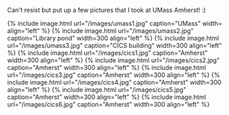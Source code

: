 
<p>Can't resist but put up a few pictures that I took at UMass Amherst! :) </p>


{% include image.html url="/images/umass1.jpg" caption="UMass" width= align="left" %}
{% include image.html url="/images/umass2.jpg" caption="Library pond" width=300 align="left" %}
{% include image.html url="/images/umass3.jpg" caption="CICS building" width=300 align="left" %}
{% include image.html url="/images/cics1.jpg" caption="Amherst" width=300 align="left" %}
{% include image.html url="/images/cics2.jpg" caption="Amherst" width=300 align="left" %}
{% include image.html url="/images/cics3.jpg" caption="Amherst" width=300 align="left" %}
{% include image.html url="/images/cics4.jpg" caption="Amherst" width=300 align="left" %}
{% include image.html url="/images/cics5.jpg" caption="Amherst" width=300 align="left" %}
{% include image.html url="/images/cics6.jpg" caption="Amherst" width=300 align="left" %}

